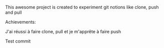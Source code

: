 This awesome project is created to experiment git notions like clone, push and pull

Achievements:

J'ai réussi à faire clone, pull et je m'apprête à faire push

Test commit
